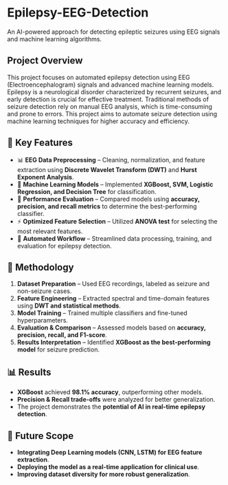 # Epilepsy-EEG-Detection

An AI-powered approach for detecting epileptic seizures using EEG signals and machine learning algorithms.

## Project Overview
This project focuses on automated epilepsy detection using EEG (Electroencephalogram) signals and advanced machine learning models. Epilepsy is a neurological disorder characterized by recurrent seizures, and early detection is crucial for effective treatment. Traditional methods of seizure detection rely on manual EEG analysis, which is time-consuming and prone to errors. This project aims to automate seizure detection using machine learning techniques for higher accuracy and efficiency.

## 🧠 Key Features
- 📊 **EEG Data Preprocessing** – Cleaning, normalization, and feature extraction using **Discrete Wavelet Transform (DWT)** and **Hurst Exponent Analysis**.
- 🤖 **Machine Learning Models** – Implemented **XGBoost, SVM, Logistic Regression, and Decision Tree** for classification.
- 🎯 **Performance Evaluation** – Compared models using **accuracy, precision, and recall metrics** to determine the best-performing classifier.
- ⚡ **Optimized Feature Selection** – Utilized **ANOVA test** for selecting the most relevant features.
- 🚀 **Automated Workflow** – Streamlined data processing, training, and evaluation for epilepsy detection. 

## 🔬 Methodology
1. **Dataset Preparation** – Used EEG recordings, labeled as seizure and non-seizure cases.
2. **Feature Engineering** – Extracted spectral and time-domain features using **DWT and statistical methods**.
3. **Model Training** – Trained multiple classifiers and fine-tuned hyperparameters. 
4. **Evaluation & Comparison** – Assessed models based on **accuracy, precision, recall, and F1-score**.
5. **Results Interpretation** – Identified **XGBoost as the best-performing model** for seizure prediction. 

## 📊 Results
- **XGBoost** achieved **98.1% accuracy**, outperforming other models.
- **Precision & Recall trade-offs** were analyzed for better generalization.
- The project demonstrates the **potential of AI in real-time epilepsy detection**.

## 📌 Future Scope
- **Integrating Deep Learning models (CNN, LSTM) for EEG feature extraction**.
- **Deploying the model as a real-time application for clinical use**.
- **Improving dataset diversity for more robust generalization**.

